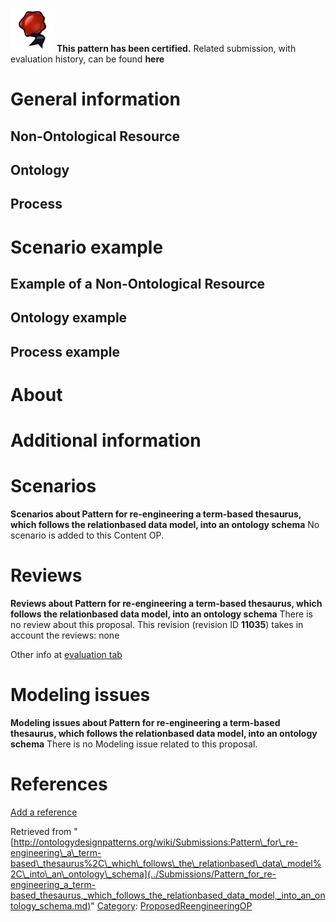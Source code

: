 [![](../images/thumb/b/b5/Certified.png/70px-Certified.png)](../Image/Certified.png.md "Certified.png") __This pattern has been certified.__
Related submission, with evaluation history, can be found __here__





#  General information


  




##  Non-Ontological Resource


  




##  Ontology


  




##  Process


  




#  Scenario example


  




##  Example of a Non-Ontological Resource


  




##  Ontology example


  




##  Process example


  




#  About


#  Additional information


#  Scenarios



__Scenarios about Pattern for re-engineering a term-based thesaurus, which follows the relationbased data model, into an ontology schema__
No scenario is added to this Content OP.




#  Reviews



__Reviews about Pattern for re-engineering a term-based thesaurus, which follows the relationbased data model, into an ontology schema__
There is no review about this proposal.
This revision (revision ID __11035__) takes in account the reviews: none


Other info at [evaluation tab](http://ontologydesignpatterns.org/wiki/index.php?title=Submissions:Pattern_for_re-engineering_a_term-based_thesaurus%2C_which_follows_the_relationbased_data_model%2C_into_an_ontology_schema&action=evaluation "http://ontologydesignpatterns.org/wiki/index.php?title=Submissions:Pattern_for_re-engineering_a_term-based_thesaurus%2C_which_follows_the_relationbased_data_model%2C_into_an_ontology_schema&action=evaluation")




  




#  Modeling issues



__Modeling issues about Pattern for re-engineering a term-based thesaurus, which follows the relationbased data model, into an ontology schema__
There is no Modeling issue related to this proposal.




  




#  References


[Add a reference](index.php@title=Odp%253AAdd_reference&subject=Submissions%253APattern+for+re-engineering+a+term-based+thesaurus,+which+follows+the+relationbased+data+model,+into+an+ontology+schema.html "http://ontologydesignpatterns.org/wiki/index.php?title=Odp:Add_reference&subject=Submissions%3APattern+for+re-engineering+a+term-based+thesaurus%2C+which+follows+the+relationbased+data+model%2C+into+an+ontology+schema")


  






Retrieved from "[http://ontologydesignpatterns.org/wiki/Submissions:Pattern\_for\_re-engineering\_a\_term-based\_thesaurus%2C\_which\_follows\_the\_relationbased\_data\_model%2C\_into\_an\_ontology\_schema](../Submissions/Pattern_for_re-engineering_a_term-based_thesaurus,_which_follows_the_relationbased_data_model,_into_an_ontology_schema.md)"
 [Category](http://ontologydesignpatterns.org/wiki/Special:Categories "Special:Categories"): [ProposedReengineeringOP](../Category/ProposedReengineeringOP.md "Category:ProposedReengineeringOP")